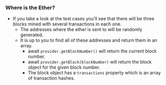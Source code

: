 ### Where is the Ether?
- If you take a look at the test cases you'll see that there will be three blocks mined with several transactions in each one.
    - The addresses where the ether is sent to will be randomly generated. 
    - It is up to you to find all of these addresses and return them in an array.
        - await ``provider.getBlockNumber()`` will return the current block number.
        - await ``provider.getBlock(blockNumber)`` will return the block object for the given block number.
        - The block object has a ``transactions`` property which is an array of transaction hashes.


